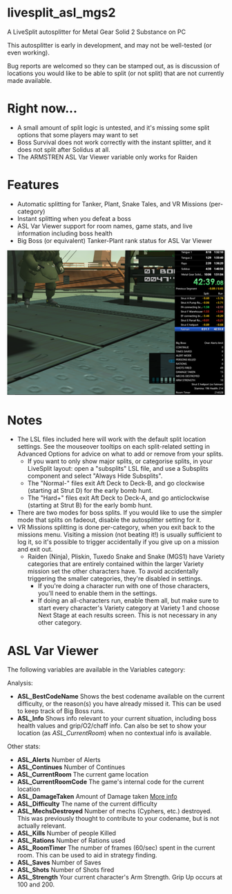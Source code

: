 # livesplit_asl_mgs2
A LiveSplit autosplitter for Metal Gear Solid 2 Substance on PC

This autosplitter is early in development, and may not be well-tested (or even working).

Bug reports are welcomed so they can be stamped out, as is discussion of locations you would like to be able to split (or not split) that are not currently made available.

# Right now...
* A small amount of split logic is untested, and it's missing some split options that some players may want to set
* Boss Survival does not work correctly with the instant splitter, and it does not split after Solidus at all.
* The ARMSTREN ASL Var Viewer variable only works for Raiden

# Features
* Automatic splitting for Tanker, Plant, Snake Tales, and VR Missions (per-category)
* Instant splitting when you defeat a boss
* ASL Var Viewer support for room names, game stats, and live information including boss health
* Big Boss (or equivalent) Tanker-Plant rank status for ASL Var Viewer

![Screenshot](README.png)

# Notes
* The LSL files included here will work with the default split location settings. See the mouseover tooltips on each split-related setting in Advanced Options for advice on what to add or remove from your splits.
  * If you want to only show major splits, or categorise splits, in your LiveSplit layout: open a "subsplits" LSL file, and use a Subsplits component and select "Always Hide Subsplits".
  * The "Normal-" files exit Aft Deck to Deck-B, and go clockwise (starting at Strut D) for the early bomb hunt.
  * The "Hard+" files exit Aft Deck to Deck-A, and go anticlockwise (starting at Strut B) for the early bomb hunt.
* There are two modes for boss splits. If you would like to use the simpler mode that splits on fadeout, disable the autosplitter setting for it.
* VR Missions splitting is done per-category, when you exit back to the missions menu. Visiting a mission (not beating it!) is usually sufficient to log it, so it's possible to trigger accidentally if you give up on a mission and exit out.
  * Raiden (Ninja), Pliskin, Tuxedo Snake and Snake (MGS1) have Variety categories that are entirely contained within the larger Variety mission set the other characters have. To avoid accidentally triggering the smaller categories, they're disabled in settings.
    * If you're doing a character run with one of those characters, you'll need to enable them in the settings.
    * If doing an all-characters run, enable them all, but make sure to start every character's Variety category at Variety 1 and choose Next Stage at each results screen. This is not necessary in any other category.

# ASL Var Viewer
The following variables are available in the Variables category:

Analysis:
* **ASL_BestCodeName** Shows the best codename available on the current difficulty, or the reason(s) you have already missed it. This can be used to keep track of Big Boss runs.
* **ASL_Info** Shows info relevant to your current situation, including boss health values and grip/O2/chaff info. Can also be set to show your location (as *ASL_CurrentRoom*) when no contextual info is available.

Other stats:
* **ASL_Alerts** Number of Alerts
* **ASL_Continues** Number of Continues
* **ASL_CurrentRoom** The current game location
* **ASL_CurrentRoomCode** The game's internal code for the current location
* **ASL_DamageTaken** Amount of Damage taken [More info](https://metalgearspeedrunners.com/wiki/doku.php?id=mgs2_difficulty_differences#health_values)
* **ASL_Difficulty** The name of the current difficulty
* **ASL_MechsDestroyed** Number of mechs (Cyphers, etc.) destroyed. This was previously thought to contribute to your codename, but is not actually relevant.
* **ASL_Kills** Number of people Killed
* **ASL_Rations** Number of Rations used
* **ASL_RoomTimer** The number of frames (60/sec) spent in the current room. This can be used to aid in strategy finding.
* **ASL_Saves** Number of Saves
* **ASL_Shots** Number of Shots fired
* **ASL_Strength** Your current character's Arm Strength. Grip Up occurs at 100 and 200.
